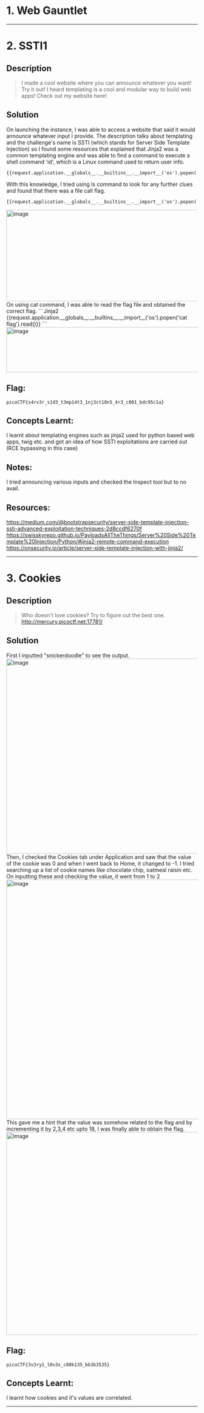 # 1. Web Gauntlet

***

# 2. SSTI1

## Description
> I made a cool website where you can announce whatever you want! Try it out! I heard templating is a cool and modular way to build web apps! Check out my website here!

## Solution
On launching the instance, I was able to access a website that said it would announce whatever input I provide. 
The description talks about templating and the challenge's name is SSTI (which stands for Server Side Template Injection) so I found some resources that explained that Jinja2 was a common templating engine and was able to find a command to execute a shell command 'id', which is a Linux command used to return user info. 
```Jinja2
{{request.application.__globals__.__builtins__.__import__('os').popen('id').read()}}
```
With this knowledge, I tried using ls command to look for any further clues and found that there was a file call flag.
```Jinja2
{{request.application.__globals__.__builtins__.__import__('os').popen('ls').read()}}
```
<img width="1864" height="241" alt="image" src="https://github.com/user-attachments/assets/aa253dbf-3ff0-4d02-9a49-b2a588441b57" />
On using cat command, I was able to read the flag file and obtained the correct flag.
```Jinja2
{{request.application.__globals__.__builtins__.__import__('os').popen('cat flag').read()}}
```
<img width="1301" height="119" alt="image" src="https://github.com/user-attachments/assets/0835964b-fa40-4121-97cd-bb13b47140aa" />

## Flag:
```
picoCTF{s4rv3r_s1d3_t3mp14t3_1nj3ct10n5_4r3_c001_bdc95c1a}
```
## Concepts Learnt:
I learnt about templating engines such as jinja2 used for python based web apps, twig etc. and got an idea of how SSTI exploitations are carried out (RCE bypassing in this case)

## Notes:
I tried announcing various inputs and checked the Inspect tool but to no avail.

## Resources:
<https://medium.com/@bootstrapsecurity/server-side-template-injection-ssti-advanced-exploitation-techniques-2d8ccdf6270f>
<https://swisskyrepo.github.io/PayloadsAllTheThings/Server%20Side%20Template%20Injection/Python/#jinja2-remote-command-execution>
<https://onsecurity.io/article/server-side-template-injection-with-jinja2/>

***

# 3. Cookies

## Description
> Who doesn't love cookies? Try to figure out the best one. http://mercury.picoctf.net:17781/

## Solution
First I inputted "snickerdoodle" to see the output. 
<img width="958" height="514" alt="image" src="https://github.com/user-attachments/assets/470d7683-a46b-4104-9df3-cb1b2aba8aca" />
Then, I checked the Cookies tab under Application and saw that the value of the cookie was 0 and when I went back to Home, it changed to -1.
I tried searching up a list of cookie names like chocolate chip, oatmeal raisin etc. On inputting these and checking the value, it went from 1 to 2 
<img width="1846" height="631" alt="image" src="https://github.com/user-attachments/assets/0de0d390-723a-4dbd-836a-dc03efdc585a" />
This gave me a hint that the value was somehow related to the flag and by incrementing it by 2,3,4 etc upto 18, I was finally able to obtain the flag. 
<img width="1843" height="534" alt="image" src="https://github.com/user-attachments/assets/ad04cf8d-b8f9-402c-b1cd-035bd17aedd3" />

## Flag:
```picoCTF{3v3ry1_l0v3s_c00k135_bb3b3535}```

## Concepts Learnt:
I learnt how cookies and it's values are correlated.

***
